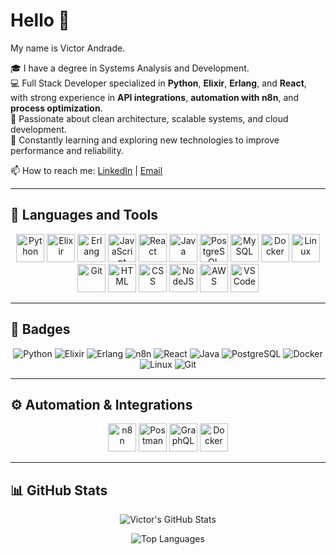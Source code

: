# Hello 👋  
My name is Victor Andrade.

🎓 I have a degree in Systems Analysis and Development.  
💻 Full Stack Developer specialized in **Python**, **Elixir**, **Erlang**, and **React**, with strong experience in **API integrations**, **automation with n8n**, and **process optimization**.  
🚀 Passionate about clean architecture, scalable systems, and cloud development.  
🌱 Constantly learning and exploring new technologies to improve performance and reliability.

📫 How to reach me: [LinkedIn](https://www.linkedin.com/in/victorandradeedev/) | [Email](victoraao@hotmail.com)

---

## 🧠 Languages and Tools

<p align="center">
  <img src="https://cdn.jsdelivr.net/gh/devicons/devicon/icons/python/python-original.svg" width="45" alt="Python"/>
  <img src="https://cdn.jsdelivr.net/gh/devicons/devicon/icons/elixir/elixir-original.svg" width="45" alt="Elixir"/>
  <img src="https://cdn.jsdelivr.net/gh/devicons/devicon/icons/erlang/erlang-original.svg" width="45" alt="Erlang"/>
  <img src="https://cdn.jsdelivr.net/gh/devicons/devicon/icons/javascript/javascript-original.svg" width="45" alt="JavaScript"/>
  <img src="https://cdn.jsdelivr.net/gh/devicons/devicon/icons/react/react-original.svg" width="45" alt="React"/>
  <img src="https://cdn.jsdelivr.net/gh/devicons/devicon/icons/java/java-original.svg" width="45" alt="Java"/>
  <img src="https://cdn.jsdelivr.net/gh/devicons/devicon/icons/postgresql/postgresql-original.svg" width="45" alt="PostgreSQL"/>
  <img src="https://cdn.jsdelivr.net/gh/devicons/devicon/icons/mysql/mysql-original.svg" width="45" alt="MySQL"/>
  <img src="https://cdn.jsdelivr.net/gh/devicons/devicon/icons/docker/docker-original.svg" width="45" alt="Docker"/>
  <img src="https://cdn.jsdelivr.net/gh/devicons/devicon/icons/linux/linux-original.svg" width="45" alt="Linux"/>
  <img src="https://cdn.jsdelivr.net/gh/devicons/devicon/icons/git/git-original.svg" width="45" alt="Git"/>
  <img src="https://cdn.jsdelivr.net/gh/devicons/devicon/icons/html5/html5-original.svg" width="45" alt="HTML"/>
  <img src="https://cdn.jsdelivr.net/gh/devicons/devicon/icons/css3/css3-original.svg" width="45" alt="CSS"/>
  <img src="https://cdn.jsdelivr.net/gh/devicons/devicon/icons/nodejs/nodejs-original.svg" width="45" alt="NodeJS"/>
  <img src="https://cdn.jsdelivr.net/gh/devicons/devicon/icons/amazonwebservices/amazonwebservices-original.svg" width="45" alt="AWS"/>
  <img src="https://cdn.jsdelivr.net/gh/devicons/devicon/icons/vscode/vscode-original.svg" width="45" alt="VSCode"/>
</p>

---

## 🎨 Badges

<p align="center">
  <img src="https://img.shields.io/badge/Python-3776AB?logo=python&logoColor=white" alt="Python"/>
  <img src="https://img.shields.io/badge/Elixir-4B275F?logo=elixir&logoColor=white" alt="Elixir"/>
  <img src="https://img.shields.io/badge/Erlang-B8392E?logo=erlang&logoColor=white" alt="Erlang"/>
  <img src="https://img.shields.io/badge/n8n-EA4B8B?logo=n8n&logoColor=white" alt="n8n"/>
  <img src="https://img.shields.io/badge/React-20232A?logo=react&logoColor=61DAFB" alt="React"/>
  <img src="https://img.shields.io/badge/Java-ED8B00?logo=java&logoColor=white" alt="Java"/>
  <img src="https://img.shields.io/badge/PostgreSQL-316192?logo=postgresql&logoColor=white" alt="PostgreSQL"/>
  <img src="https://img.shields.io/badge/Docker-2496ED?logo=docker&logoColor=white" alt="Docker"/>
  <img src="https://img.shields.io/badge/Linux-FCC624?logo=linux&logoColor=black" alt="Linux"/>
  <img src="https://img.shields.io/badge/Git-F05032?logo=git&logoColor=white" alt="Git"/>
</p>

---

## ⚙️ Automation & Integrations

<p align="center">
  <img src="https://seeklogo.com/images/N/n8n-logo-8A8E3A8B91-seeklogo.com.png" width="45" alt="n8n"/>
  <img src="https://cdn.jsdelivr.net/gh/devicons/devicon/icons/postman/postman-original.svg" width="45" alt="Postman"/>
  <img src="https://cdn.jsdelivr.net/gh/devicons/devicon/icons/graphql/graphql-plain.svg" width="45" alt="GraphQL"/>
  <img src="https://cdn.jsdelivr.net/gh/devicons/devicon/icons/docker/docker-original.svg" width="45" alt="Docker"/>
</p>

---

## 📊 GitHub Stats

<p align="center">
  <img src="https://github-readme-stats.vercel.app/api?username=victorandrade&show_icons=true&theme=radical" alt="Victor's GitHub Stats"/>
</p>

<p align="center">
  <img src="https://github-readme-stats.vercel.app/api/top-langs/?username=victorandrade&layout=compact&theme=radical" alt="Top Languages"/>
</p>

<p align="center">
  <img src="https://strea
